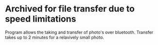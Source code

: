 # Archived for file transfer due to speed limitations

Program allows the taking and transfer of photo's over bluetooth. Transfer takes up to 2 minutes for a relavively small photo.
